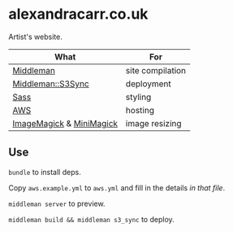 # alexandracarr.co.uk

Artist's website.

What                                                  | For
----------------------------------------------------- | ---
[Middleman](middleman)                                | site compilation
[Middleman::S3Sync](s3sync)                           | deployment
[Sass](sass)                                          | styling
[AWS](aws)                                            | hosting
[ImageMagick](imagemagick) & [MiniMagick](minimagick) | image resizing

[middleman]: https://github.com/middleman/middleman
[sass]: https://github.com/sass/sass
[imagemagick]: http://www.imagemagick.org/
[minimagick]: https://github.com/minimagick/minimagick
[aws]: http://aws.amazon.com/
[s3sync]: https://github.com/fredjean/middleman-s3_sync

## Use

`bundle` to install deps.

Copy `aws.example.yml` to `aws.yml` and fill in the details *in that file*.

`middleman server` to preview.

`middleman build && middleman s3_sync` to deploy.
